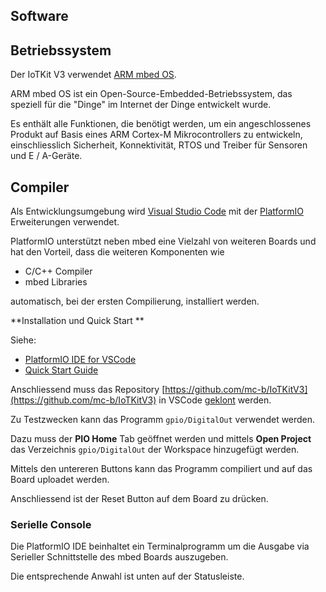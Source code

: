 Software
--------

## Betriebssystem

Der IoTKit V3 verwendet [ARM mbed OS](https://www.mbed.com/en/platform/mbed-os/).

ARM mbed OS ist ein Open-Source-Embedded-Betriebssystem, das speziell für die "Dinge" im Internet der Dinge entwickelt wurde.

Es enthält alle Funktionen, die benötigt werden, um ein angeschlossenes Produkt auf Basis eines ARM Cortex-M Mikrocontrollers zu entwickeln, einschliesslich Sicherheit, Konnektivität, RTOS und Treiber für Sensoren und E / A-Geräte.

## Compiler

Als Entwicklungsumgebung wird [Visual Studio Code](https://code.visualstudio.com/) mit der [PlatformIO](https://platformio.org/) Erweiterungen verwendet.

PlatformIO unterstützt neben mbed eine Vielzahl von weiteren Boards und hat den Vorteil, dass die weiteren Komponenten wie
* C/C++ Compiler
* mbed Libraries

automatisch, bei der ersten Compilierung, installiert werden.

**Installation und Quick Start **

Siehe:
* [PlatformIO IDE for VSCode](https://platformio.org/install/ide?install=vscode)
* [Quick Start Guide](https://docs.platformio.org/en/latest/ide/vscode.html#quick-start)

Anschliessend muss das Repository [https://github.com/mc-b/IoTKitV3](https://github.com/mc-b/IoTKitV3) in VSCode [geklont](https://code.visualstudio.com/docs/editor/versioncontrol#_cloning-a-repository) werden.

Zu Testzwecken kann das Programm `gpio/DigitalOut` verwendet werden.

Dazu muss der **PIO Home** Tab geöffnet werden und mittels **Open Project** das Verzeichnis `gpio/DigitalOut` der Workspace hinzugefügt werden.

Mittels den untereren Buttons kann das Programm compiliert und auf das Board uploadet werden.
	
Anschliessend ist der Reset Button auf dem Board zu drücken.

### Serielle Console

Die PlatformIO IDE beinhaltet ein Terminalprogramm um die Ausgabe via Serieller Schnittstelle des mbed Boards auszugeben.

Die entsprechende Anwahl ist unten auf der Statusleiste.